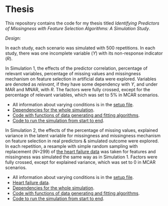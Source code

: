 # Thesis

This repository contains the code for my thesis titled *Identifying Predictors of Missingness with Feature Selection Algorithms: A Simulation Study*. 

*Design:*

In each study, each scenario was simulated with 500 repetitions. In each study, there was one incomplete variable (*Y*) with its non-response indicator (*R*).

In Simulation 1, the effects of the predictor correlation, percentage of relevant variables, percentage of missing values and missingness mechanism on feature selection in artificial data were explored. Variables are denoted as *relevant*, if they have some dependency with *Y*, and under MAR and MNAR, with *R*. The factors were fully crossed, except for the percentage of relevant variables, which was set to 5% in MCAR scenarios. 

-   All information about varying conditions is in the [setup file](https://github.com/GajaNen/Thesis/blob/main/Simulation%201/setup.R).
-   [Dependencies for the whole simulation](https://github.com/GajaNen/Thesis/blob/main/Simulation%201/depend.R).
-   [Code with functions of data generating and fitting algorithms](https://github.com/GajaNen/Thesis/tree/main/Simulation%201/getOutput).
-   [Code to run the simulation from start to end](https://github.com/GajaNen/Thesis/blob/main/Simulation%201/runSim.R).

In Simulation 2, the effects of the percentage of missing values, explained variance in the latent variable for missingness and missingness mechanism on feature selection in real predictors & simulated outcome were explored. In each repetition, a resample with simple random sampling with replacement (*N*=299) of [the heart failure data](https://archive.ics.uci.edu/ml/datasets/Heart+failure+clinical+records) was taken for features and missingness was simulated the same way as in Simulation 1. Factors were fully crossed, except for explained variance, which was set to 0 in MCAR scenarios.

-   All information about varying conditions is in the [setup file](https://github.com/GajaNen/Thesis/blob/main/Simulation%202/setup.R).
-   [Heart failure data](https://github.com/GajaNen/Thesis/blob/main/Simulation%202/heart_failure.csv).
-   [Dependencies for the whole simulation](https://github.com/GajaNen/Thesis/blob/main/Simulation%202/depend.R).
-   [Code with functions of data generating and fitting algorithms](https://github.com/GajaNen/Thesis/tree/main/Simulation%202/getOutput).
-   [Code to run the simulation from start to end](https://github.com/GajaNen/Thesis/blob/main/Simulation%202/runSim.R).

